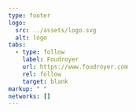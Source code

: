 ```yaml
---
type: footer
logo:
  src: ../assets/logo.svg
  alt: logo
tabs:
  - type: follow
    label: Foudroyer
    url: https://www.foudroyer.com
    rel: follow
    target: blank
markup: " "
networks: []
---
```

